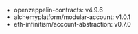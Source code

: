 
- openzeppelin-contracts: v4.9.6
- alchemyplatform/modular-account: v1.0.1
- eth-infinitism/account-abstraction: v0.7.0